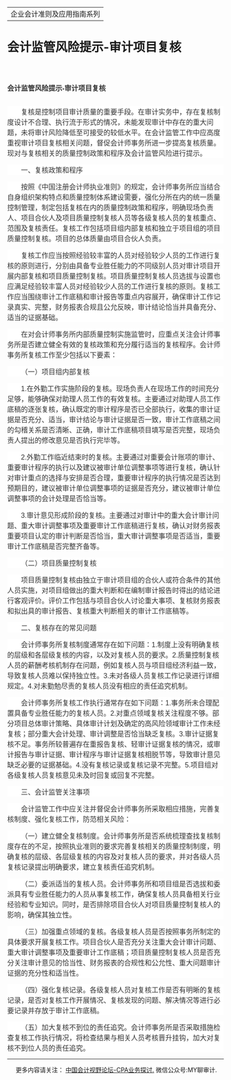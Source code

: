 ﻿<!DOCTYPE HTML PUBLIC "-//W3C//DTD HTML 4.0 Transitional//EN">
<HTML xmlns:o = "urn:schemas-microsoft-com:office:office"><HEAD><TITLE>会计监管风险提示-审计项目复核</TITLE>
<META content="text/html; charset=gb2312" http-equiv=Content-Type>
<META name=GENERATOR content="MSHTML 11.00.10570.1001"><LINK rel=stylesheet 
href="_template.css"></HEAD>
<BODY>
<DIV id=nsbanner>
<DIV id=bannerrow1>
<TABLE class=bannerparthead>
  <TBODY>
  <TR id=hdr>
    <TD class=runninghead noWrap>企业会计准则及应用指南系列</TD></TR></TBODY></TABLE></DIV>
<DIV id=titlerow>
<H1 class=dtH1>会计监管风险提示-审计项目复核</H1></DIV></DIV>
<DIV id=nstext><BR>
<H1 style="MARGIN: 17pt 0cm 16.5pt"><A name=_Toc92050194></A><A 
name=_Toc11952183><SPAN style="mso-bookmark: _Toc92050194"><SPAN 
style='FONT-SIZE: 12pt; FONT-FAMILY: "微软雅黑",sans-serif; COLOR: #333333; LINE-HEIGHT: 240%; mso-bidi-font-family: 宋体; mso-font-kerning: 0pt'>会计监管风险提示<SPAN 
lang=EN-US>-</SPAN>审计项目复核</SPAN></SPAN></A><SPAN lang=EN-US 
style='FONT-SIZE: 12pt; FONT-FAMILY: "微软雅黑",sans-serif; COLOR: #333333; LINE-HEIGHT: 240%; mso-bidi-font-family: 宋体; mso-font-kerning: 0pt'><o:p></o:p></SPAN></H1>
<P class=MsoNormal 
style="BACKGROUND: white; TEXT-ALIGN: left; MARGIN: 11.25pt 0cm 0pt; TEXT-INDENT: 24pt; mso-pagination: widow-orphan" 
align=left><SPAN 
style='FONT-SIZE: 12pt; FONT-FAMILY: "微软雅黑",sans-serif; COLOR: #333333; mso-bidi-font-family: 宋体; mso-font-kerning: 0pt'>复核是控制项目审计质量的重要手段。在审计实务中，存在复核制度设计不合理、执行流于形式的情况，未能发现审计中存在的重大问题，未将审计风险降低至可接受的较低水平。在会计监管工作中应高度重视审计项目复核相关问题，督促会计师事务所进一步提高复核质量。现对与复核相关的质量控制政策和程序及会计监管风险进行提示。<SPAN 
lang=EN-US><o:p></o:p></SPAN></SPAN></P>
<P class=MsoNormal 
style="BACKGROUND: white; TEXT-ALIGN: left; MARGIN: 11.25pt 0cm 0pt; TEXT-INDENT: 24pt; mso-pagination: widow-orphan" 
align=left><A name=No88_D1></A><SPAN 
style='FONT-SIZE: 12pt; FONT-FAMILY: "微软雅黑",sans-serif; COLOR: #333333; mso-bidi-font-family: 宋体; mso-font-kerning: 0pt'>一、复核政策和程序<SPAN 
lang=EN-US><o:p></o:p></SPAN></SPAN></P>
<P class=MsoNormal 
style="BACKGROUND: white; TEXT-ALIGN: left; MARGIN: 11.25pt 0cm 0pt; TEXT-INDENT: 24pt; mso-pagination: widow-orphan" 
align=left><A name=No89></A><SPAN 
style='FONT-SIZE: 12pt; FONT-FAMILY: "微软雅黑",sans-serif; COLOR: #333333; mso-bidi-font-family: 宋体; mso-font-kerning: 0pt'>按照《中国注册会计师执业准则》的规定，会计师事务所应当结合自身组织架构特点和质量控制体系建设需要，强化分所在内的统一质量控制管理，制定包括复核在内的质量控制政策和程序，明确现场负责人、项目合伙人及项目质量控制复核人员等各级复核人员的复核重点、范围及复核责任。复核工作包括项目组内部复核和独立于项目组的项目质量控制复核。项目的总体质量由项目合伙人负责。<SPAN 
lang=EN-US><o:p></o:p></SPAN></SPAN></P>
<P class=MsoNormal 
style="BACKGROUND: white; TEXT-ALIGN: left; MARGIN: 11.25pt 0cm 0pt; TEXT-INDENT: 24pt; mso-pagination: widow-orphan" 
align=left><A name=No90></A><SPAN 
style='FONT-SIZE: 12pt; FONT-FAMILY: "微软雅黑",sans-serif; COLOR: #333333; mso-bidi-font-family: 宋体; mso-font-kerning: 0pt'>复核工作应当按照经验较丰富的人员对经验较少人员的工作进行复核的原则进行，分别由具备专业胜任能力的不同级别人员对审计项目开展内部复核和项目质量控制复核。项目质量控制复核人员选拔与设置也应满足经验较丰富人员对经验较少人员的工作进行复核的原则。复核工作应当围绕审计工作底稿和审计报告等重点内容展开，确保审计工作记录真实、完整，财务报表合规且公允反映，审计结论恰当并具备充分、适当的证据基础。<SPAN 
lang=EN-US><o:p></o:p></SPAN></SPAN></P>
<P class=MsoNormal 
style="BACKGROUND: white; TEXT-ALIGN: left; MARGIN: 11.25pt 0cm 0pt; TEXT-INDENT: 24pt; mso-pagination: widow-orphan" 
align=left><A name=No91></A><SPAN 
style='FONT-SIZE: 12pt; FONT-FAMILY: "微软雅黑",sans-serif; COLOR: #333333; mso-bidi-font-family: 宋体; mso-font-kerning: 0pt'>在对会计师事务所内部质量控制实施监管时，应重点关注会计师事务所是否建立健全有效的复核政策和充分履行适当的复核程序。会计师事务所复核工作至少包括以下要素：<SPAN 
lang=EN-US><o:p></o:p></SPAN></SPAN></P>
<P class=MsoNormal 
style="BACKGROUND: white; TEXT-ALIGN: left; MARGIN: 11.25pt 0cm 0pt; TEXT-INDENT: 24pt; mso-pagination: widow-orphan" 
align=left><A name=No92_D1></A><SPAN 
style='FONT-SIZE: 12pt; FONT-FAMILY: "微软雅黑",sans-serif; COLOR: #333333; mso-bidi-font-family: 宋体; mso-font-kerning: 0pt'>（一）项目组内部复核<SPAN 
lang=EN-US><o:p></o:p></SPAN></SPAN></P>
<P class=MsoNormal 
style="BACKGROUND: white; TEXT-ALIGN: left; MARGIN: 11.25pt 0cm 0pt; TEXT-INDENT: 24pt; mso-pagination: widow-orphan" 
align=left><A name=No93_D1></A><SPAN lang=EN-US 
style='FONT-SIZE: 12pt; FONT-FAMILY: "微软雅黑",sans-serif; COLOR: #333333; mso-bidi-font-family: 宋体; mso-font-kerning: 0pt'>1.</SPAN><SPAN 
style='FONT-SIZE: 12pt; FONT-FAMILY: "微软雅黑",sans-serif; COLOR: #333333; mso-bidi-font-family: 宋体; mso-font-kerning: 0pt'>在外勤工作实施阶段的复核。现场负责人在现场工作的时间充分足够，能够确保对助理人员工作的有效复核。主要通过对助理人员工作底稿的逐张复核，确认既定的审计程序是否已全部执行，收集的审计证据是否充分、适当，审计结论与审计证据是否一致，审计工作底稿之间的勾稽关系是否清晰、正确，审计工作底稿项目填写是否完整，现场负责人提出的修改意见是否执行完毕等。<SPAN 
lang=EN-US><o:p></o:p></SPAN></SPAN></P>
<P class=MsoNormal 
style="BACKGROUND: white; TEXT-ALIGN: left; MARGIN: 11.25pt 0cm 0pt; TEXT-INDENT: 24pt; mso-pagination: widow-orphan" 
align=left><A name=No94_D2></A><SPAN lang=EN-US 
style='FONT-SIZE: 12pt; FONT-FAMILY: "微软雅黑",sans-serif; COLOR: #333333; mso-bidi-font-family: 宋体; mso-font-kerning: 0pt'>2.</SPAN><SPAN 
style='FONT-SIZE: 12pt; FONT-FAMILY: "微软雅黑",sans-serif; COLOR: #333333; mso-bidi-font-family: 宋体; mso-font-kerning: 0pt'>外勤工作临近结束时的复核。主要通过对重要会计账项的审计、重要审计程序的执行以及建议被审计单位调整事项等进行复核，确认针对审计重点的选择与安排是否合理，重要审计程序的执行情况是否达到预期目的，建议被审计单位调整事项的证据是否充分，建议被审计单位调整事项的会计处理是否恰当等。<SPAN 
lang=EN-US><o:p></o:p></SPAN></SPAN></P>
<P class=MsoNormal 
style="BACKGROUND: white; TEXT-ALIGN: left; MARGIN: 11.25pt 0cm 0pt; TEXT-INDENT: 24pt; mso-pagination: widow-orphan" 
align=left><A name=No95_D3></A><SPAN lang=EN-US 
style='FONT-SIZE: 12pt; FONT-FAMILY: "微软雅黑",sans-serif; COLOR: #333333; mso-bidi-font-family: 宋体; mso-font-kerning: 0pt'>3.</SPAN><SPAN 
style='FONT-SIZE: 12pt; FONT-FAMILY: "微软雅黑",sans-serif; COLOR: #333333; mso-bidi-font-family: 宋体; mso-font-kerning: 0pt'>审计意见形成阶段的复核。主要通过对审计中的重大会计审计问题、重大审计调整事项及重要审计工作底稿进行复核，确认对财务报表重要项目认定的审计判断是否恰当，重大审计调整事项是否适当，重要审计工作底稿是否完整齐备等。<SPAN 
lang=EN-US><o:p></o:p></SPAN></SPAN></P>
<P class=MsoNormal 
style="BACKGROUND: white; TEXT-ALIGN: left; MARGIN: 11.25pt 0cm 0pt; TEXT-INDENT: 24pt; mso-pagination: widow-orphan" 
align=left><A name=No96_D2></A><SPAN 
style='FONT-SIZE: 12pt; FONT-FAMILY: "微软雅黑",sans-serif; COLOR: #333333; mso-bidi-font-family: 宋体; mso-font-kerning: 0pt'>（二）项目质量控制复核<SPAN 
lang=EN-US><o:p></o:p></SPAN></SPAN></P>
<P class=MsoNormal 
style="BACKGROUND: white; TEXT-ALIGN: left; MARGIN: 11.25pt 0cm 0pt; TEXT-INDENT: 24pt; mso-pagination: widow-orphan" 
align=left><SPAN 
style='FONT-SIZE: 12pt; FONT-FAMILY: "微软雅黑",sans-serif; COLOR: #333333; mso-bidi-font-family: 宋体; mso-font-kerning: 0pt'>项目质量控制复核由独立于审计项目组的合伙人或符合条件的其他人员实施，对项目组做出的重大判断和在编制审计报告时得出的结论进行客观评价。评价工作包括与项目合伙人讨论重大事项、复核财务报表和拟出具的审计报告、复核重大判断相关的审计工作底稿等。<SPAN 
lang=EN-US><o:p></o:p></SPAN></SPAN></P>
<P class=MsoNormal 
style="BACKGROUND: white; TEXT-ALIGN: left; MARGIN: 11.25pt 0cm 0pt; TEXT-INDENT: 24pt; mso-pagination: widow-orphan" 
align=left><A name=No97_D2></A><SPAN 
style='FONT-SIZE: 12pt; FONT-FAMILY: "微软雅黑",sans-serif; COLOR: #333333; mso-bidi-font-family: 宋体; mso-font-kerning: 0pt'>二、复核存在的常见问题<SPAN 
lang=EN-US><o:p></o:p></SPAN></SPAN></P>
<P class=MsoNormal 
style="BACKGROUND: white; TEXT-ALIGN: left; MARGIN: 11.25pt 0cm 0pt; TEXT-INDENT: 24pt; mso-pagination: widow-orphan" 
align=left><A name=No98></A><SPAN 
style='FONT-SIZE: 12pt; FONT-FAMILY: "微软雅黑",sans-serif; COLOR: #333333; mso-bidi-font-family: 宋体; mso-font-kerning: 0pt'>会计师事务所复核制度通常存在如下问题：<SPAN 
lang=EN-US>1.</SPAN>制度上没有明确复核的层级和各层级复核的内容，以及对复核人员的要求。<SPAN 
lang=EN-US>2.</SPAN>质量控制复核人员的薪酬考核机制存在问题，例如复核人员与项目组经济利益一致，导致复核人员难以保持独立性。<SPAN 
lang=EN-US>3.</SPAN>未对各级人员复核工作记录进行详细规定。<SPAN 
lang=EN-US>4.</SPAN>对未勤勉尽责的复核人员没有相应的责任追究机制。<SPAN 
lang=EN-US><o:p></o:p></SPAN></SPAN></P>
<P class=MsoNormal 
style="BACKGROUND: white; TEXT-ALIGN: left; MARGIN: 11.25pt 0cm 0pt; TEXT-INDENT: 24pt; mso-pagination: widow-orphan" 
align=left><A name=No99></A><SPAN 
style='FONT-SIZE: 12pt; FONT-FAMILY: "微软雅黑",sans-serif; COLOR: #333333; mso-bidi-font-family: 宋体; mso-font-kerning: 0pt'>会计师事务所复核工作执行通常存在如下问题：<SPAN 
lang=EN-US>1.</SPAN>事务所未合理配置具备专业胜任能力的复核人员。<SPAN 
lang=EN-US>2.</SPAN>对重点领域复核关注程度不够。部分项目总体审计策略、具体审计计划及确定的高风险领域审计工作未经复核；部分重大会计处理、审计调整是否恰当缺乏复核。<SPAN 
lang=EN-US>3.</SPAN>审计证据复核不足。事务所较普遍存在重报告复核、轻审计证据复核的情况，或审计报告与审计证据、审计程序与审计证据复核相脱节等，导致审计意见缺乏必要的证据基础。<SPAN 
lang=EN-US>4.</SPAN>没有复核记录或复核记录不完整。<SPAN 
lang=EN-US>5.</SPAN>项目组对各级复核人员复核意见未及时回复或回复不完整。<SPAN 
lang=EN-US><o:p></o:p></SPAN></SPAN></P>
<P class=MsoNormal 
style="BACKGROUND: white; TEXT-ALIGN: left; MARGIN: 11.25pt 0cm 0pt; TEXT-INDENT: 24pt; mso-pagination: widow-orphan" 
align=left><A name=No100_D3></A><SPAN 
style='FONT-SIZE: 12pt; FONT-FAMILY: "微软雅黑",sans-serif; COLOR: #333333; mso-bidi-font-family: 宋体; mso-font-kerning: 0pt'>三、会计监管关注事项<SPAN 
lang=EN-US><o:p></o:p></SPAN></SPAN></P>
<P class=MsoNormal 
style="BACKGROUND: white; TEXT-ALIGN: left; MARGIN: 11.25pt 0cm 0pt; TEXT-INDENT: 24pt; mso-pagination: widow-orphan" 
align=left><A name=No101></A><SPAN 
style='FONT-SIZE: 12pt; FONT-FAMILY: "微软雅黑",sans-serif; COLOR: #333333; mso-bidi-font-family: 宋体; mso-font-kerning: 0pt'>会计监管工作中应关注并督促会计师事务所采取相应措施，完善复核制度、强化复核工作，防范相关风险：<SPAN 
lang=EN-US><o:p></o:p></SPAN></SPAN></P>
<P class=MsoNormal 
style="BACKGROUND: white; TEXT-ALIGN: left; MARGIN: 11.25pt 0cm 0pt; TEXT-INDENT: 24pt; mso-pagination: widow-orphan" 
align=left><A name=No102_D1></A><SPAN 
style='FONT-SIZE: 12pt; FONT-FAMILY: "微软雅黑",sans-serif; COLOR: #333333; mso-bidi-font-family: 宋体; mso-font-kerning: 0pt'>（一）建立健全复核制度。会计师事务所是否系统梳理查找复核制度存在的不足，按照执业准则的要求完善复核相关的质量控制制度，明确复核的层级、各层级复核的内容及对复核人员的要求，并对各级人员复核记录提出明确要求，建立复核责任追究机制。<SPAN 
lang=EN-US><o:p></o:p></SPAN></SPAN></P>
<P class=MsoNormal 
style="BACKGROUND: white; TEXT-ALIGN: left; MARGIN: 11.25pt 0cm 0pt; TEXT-INDENT: 24pt; mso-pagination: widow-orphan" 
align=left><A name=No103_D2></A><SPAN 
style='FONT-SIZE: 12pt; FONT-FAMILY: "微软雅黑",sans-serif; COLOR: #333333; mso-bidi-font-family: 宋体; mso-font-kerning: 0pt'>（二）委派适当的复核人员。会计师事务所和项目组是否选拔和委派具有专业胜任能力的人员从事复核工作，确保复核人员具备相关行业经验和专业知识。同时，是否排除项目合伙人对项目质量控制复核人的影响，确保其独立性。<SPAN 
lang=EN-US><o:p></o:p></SPAN></SPAN></P>
<P class=MsoNormal 
style="BACKGROUND: white; TEXT-ALIGN: left; MARGIN: 11.25pt 0cm 0pt; TEXT-INDENT: 24pt; mso-pagination: widow-orphan" 
align=left><A name=No104_D3></A><SPAN 
style='FONT-SIZE: 12pt; FONT-FAMILY: "微软雅黑",sans-serif; COLOR: #333333; mso-bidi-font-family: 宋体; mso-font-kerning: 0pt'>（三）加强重点领域的复核。各级复核人员是否按照事务所制定的具体要求开展复核工作。项目合伙人是否充分关注重大会计审计问题、重大审计调整事项及重要审计工作底稿；项目质量控制复核人员是否充分关注审计意见的恰当性、财务报表的合规性和公允性、重大问题审计证据的充分性和适当性。<SPAN 
lang=EN-US><o:p></o:p></SPAN></SPAN></P>
<P class=MsoNormal 
style="BACKGROUND: white; TEXT-ALIGN: left; MARGIN: 11.25pt 0cm 0pt; TEXT-INDENT: 24pt; mso-pagination: widow-orphan" 
align=left><A name=No105_D4></A><SPAN 
style='FONT-SIZE: 12pt; FONT-FAMILY: "微软雅黑",sans-serif; COLOR: #333333; mso-bidi-font-family: 宋体; mso-font-kerning: 0pt'>（四）强化复核记录。各级复核人员对复核工作是否有明晰的复核记录，是否对复核工作开展情况、复核发现的问题、解决情况等进行必要记录并存放于审计工作底稿。<SPAN 
lang=EN-US><o:p></o:p></SPAN></SPAN></P>
<P class=MsoNormal 
style="BACKGROUND: white; TEXT-ALIGN: left; MARGIN: 11.25pt 0cm 0pt; TEXT-INDENT: 24pt; mso-pagination: widow-orphan" 
align=left><A name=No106_D5></A><SPAN 
style='FONT-SIZE: 12pt; FONT-FAMILY: "微软雅黑",sans-serif; COLOR: #333333; mso-bidi-font-family: 宋体; mso-font-kerning: 0pt'>（五）加大复核不到位的责任追究。会计师事务所是否采取措施检查复核工作执行情况，将检查结果与相关人员考核晋升挂钩，加大对复核不到位人员的责任追究。<SPAN 
lang=EN-US><o:p></o:p></SPAN></SPAN></P>
<P>
<HR>

<P></P></DIV>
<DIV class=footer>
<P>&nbsp;&nbsp;&nbsp;&nbsp;&nbsp;更多内容请关注： <A 
href="https://bbs.esnai.com/thread-5354530-1-3.html" 
target=_blank>中国会计视野论坛-CPA业务探讨.</A> 微信公众号:MY聊审计.</P></DIV></BODY></HTML>
